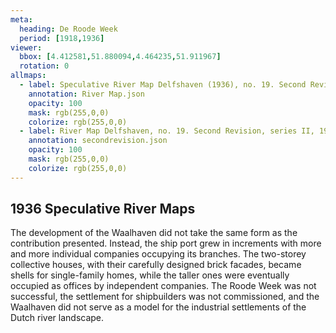 ```yaml
---
meta:
  heading: De Roode Week
  period: [1918,1936]
viewer:
  bbox: [4.412581,51.880094,4.464235,51.911967]
  rotation: 0
allmaps:
  - label: Speculative River Map Delfshaven (1936), no. 19. Second Revision, series II, 2023. Sticker paper, 702 x 990 mm, Scale 1:5,000. The Berlage. Based on River Map Delfshaven, no. 19. Second Revision, series II, 1936. 702 x 990 mm, Scale 1:5,000. Geoplaza, VU Amsterdam. Signature LL.11007gk.
    annotation: River Map.json
    opacity: 100
    mask: rgb(255,0,0)
    colorize: rgb(255,0,0)
  - label: River Map Delfshaven, no. 19. Second Revision, series II, 1936. 702 x 990 mm, Scale 1:5,000. Geoplaza, VU Amsterdam. Signature LL.11007gk.
    annotation: secondrevision.json
    opacity: 100
    mask: rgb(255,0,0)
    colorize: rgb(255,0,0)
---
```


## 1936 Speculative River Maps

The development of the Waalhaven did not take the same form as the contribution presented. Instead, the ship port grew in increments with more and more individual companies occupying its branches. The two-storey collective houses, with their carefully designed brick facades, became shells for single-family homes, while the taller ones were eventually occupied as offices by independent companies. The Roode Week was not successful, the settlement for shipbuilders was not commissioned, and the Waalhaven did not serve as a model for the industrial settlements of the Dutch river landscape. 
